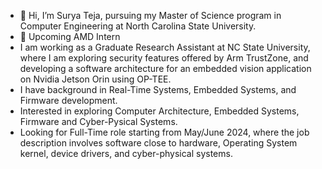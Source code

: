- 👋 Hi, I’m Surya Teja, pursuing my Master of Science program in Computer Engineering at North Carolina State University.
- 👀 Upcoming AMD Intern
- I am working as a Graduate Research Assistant at NC State University, where I am exploring security features offered by Arm TrustZone, and developing a software architecture for an embedded vision application on Nvidia Jetson Orin using OP-TEE.
- I have background in Real-Time Systems, Embedded Systems, and Firmware development.
- Interested in exploring Computer Architecture, Embedded Systems, Firmware and Cyber-Pysical Systems.
- Looking for Full-Time role starting from May/June 2024, where the job description involves software close to hardware, Operating System kernel, device drivers, and cyber-physical systems.

<!---
Surya1007/Surya1007 is a ✨ special ✨ repository because its `README.md` (this file) appears on your GitHub profile.
You can click the Preview link to take a look at your changes.
--->
